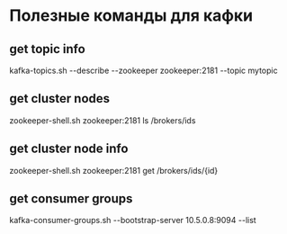 # Полезные команды для кафки

## get topic info
kafka-topics.sh --describe --zookeeper zookeeper:2181 --topic mytopic

## get cluster nodes
zookeeper-shell.sh zookeeper:2181 ls /brokers/ids

## get cluster node info
zookeeper-shell.sh zookeeper:2181 get /brokers/ids/{id}

## get consumer groups
kafka-consumer-groups.sh --bootstrap-server 10.5.0.8:9094 --list
